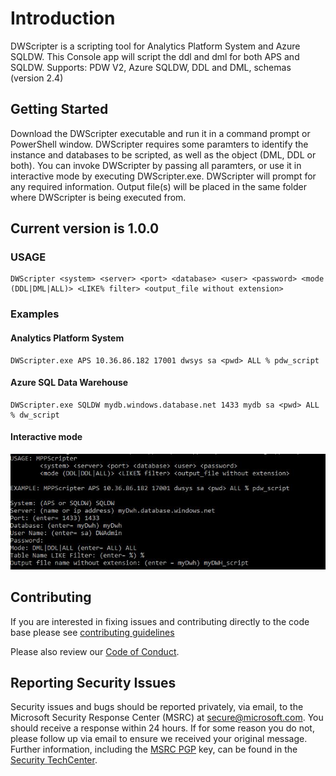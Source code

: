 # Introduction

DWScripter is a scripting tool for Analytics Platform System and Azure SQLDW. This Console app will script the ddl and dml for both APS and SQLDW.
Supports: PDW V2, Azure SQLDW, DDL and DML, schemas (version 2.4)

## Getting Started

Download the DWScripter executable and run it in a command prompt or PowerShell window.
DWScripter requires some paramters to identify the instance and databases to be scripted, as well as the object (DML, DDL or both).
You can invoke DWScripter by passing all paramters, or use it in interactive mode by executing DWScripter.exe. DWScripter will prompt for any required information.
Output file(s) will be placed in the same folder where DWScripter is being executed from.

## Current version is 1.0.0

### USAGE

    DWScripter <system> <server> <port> <database> <user> <password> <mode (DDL|DML|ALL)> <LIKE% filter> <output_file without extension>

### Examples

#### Analytics Platform System

    DWScripter.exe APS 10.36.86.182 17001 dwsys sa <pwd> ALL % pdw_script

#### Azure SQL Data Warehouse

    DWScripter.exe SQLDW mydb.windows.database.net 1433 mydb sa <pwd> ALL % dw_script

#### Interactive mode

![Interactive](./images/Interactive.JPG)

## Contributing

If you are interested in fixing issues and contributing directly to the code base please see [contributing guidelines](./CONTRIBUTING.md)

Please also review our [Code of Conduct](https://opensource.microsoft.com/codeofconduct/).

## Reporting Security Issues

Security issues and bugs should be reported privately, via email, to the Microsoft Security
Response Center (MSRC) at [secure@microsoft.com](mailto:secure@microsoft.com). You should
receive a response within 24 hours. If for some reason you do not, please follow up via
email to ensure we received your original message. Further information, including the
[MSRC PGP](https://technet.microsoft.com/en-us/security/dn606155) key, can be found in
the [Security TechCenter](https://technet.microsoft.com/en-us/security/default).
